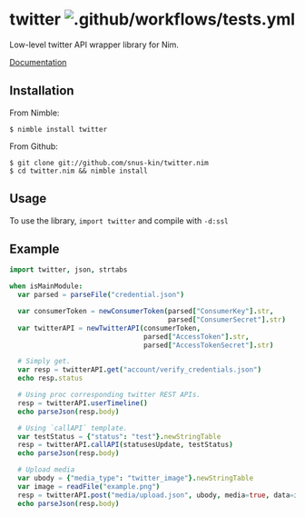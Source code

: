 # twitter ![.github/workflows/tests.yml](https://github.com/snus-kin/twitter.nim/workflows/.github/workflows/tests.yml/badge.svg?branch=master)

Low-level twitter API wrapper library for Nim. 

[Documentation](https://snus-kin.github.io/twitter.nim/twitter.html)

## Installation
From Nimble:
```console
$ nimble install twitter
```

From Github:

```console
$ git clone git://github.com/snus-kin/twitter.nim
$ cd twitter.nim && nimble install
```

## Usage
To use the library, `import twitter` and compile with `-d:ssl` 

## Example

```nim
import twitter, json, strtabs

when isMainModule:
  var parsed = parseFile("credential.json")

  var consumerToken = newConsumerToken(parsed["ConsumerKey"].str,
                                       parsed["ConsumerSecret"].str)
  var twitterAPI = newTwitterAPI(consumerToken,
                                 parsed["AccessToken"].str,
                                 parsed["AccessTokenSecret"].str)

  # Simply get.
  var resp = twitterAPI.get("account/verify_credentials.json")
  echo resp.status

  # Using proc corresponding twitter REST APIs.
  resp = twitterAPI.userTimeline()
  echo parseJson(resp.body)

  # Using `callAPI` template.
  var testStatus = {"status": "test"}.newStringTable
  resp = twitterAPI.callAPI(statusesUpdate, testStatus)
  echo parseJson(resp.body)

  # Upload media
  var ubody = {"media_type": "twitter_image"}.newStringTable
  var image = readFile("example.png")
  resp = twitterAPI.post("media/upload.json", ubody, media=true, data=image)
  echo parseJson(resp.body)
```
